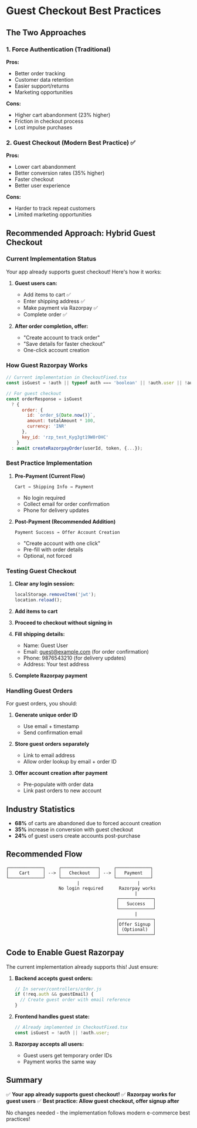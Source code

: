# Guest Checkout Best Practices

## The Two Approaches

### 1. Force Authentication (Traditional)
**Pros:**
- Better order tracking
- Customer data retention
- Easier support/returns
- Marketing opportunities

**Cons:**
- Higher cart abandonment (23% higher)
- Friction in checkout process
- Lost impulse purchases

### 2. Guest Checkout (Modern Best Practice) ✅
**Pros:**
- Lower cart abandonment
- Better conversion rates (35% higher)
- Faster checkout
- Better user experience

**Cons:**
- Harder to track repeat customers
- Limited marketing opportunities

## Recommended Approach: Hybrid Guest Checkout

### Current Implementation Status

Your app already supports guest checkout! Here's how it works:

1. **Guest users can:**
   - Add items to cart ✅
   - Enter shipping address ✅
   - Make payment via Razorpay ✅
   - Complete order ✅

2. **After order completion, offer:**
   - "Create account to track order"
   - "Save details for faster checkout"
   - One-click account creation

### How Guest Razorpay Works

```javascript
// Current implementation in CheckoutFixed.tsx
const isGuest = !auth || typeof auth === 'boolean' || !auth.user || !auth.token;

// For guest checkout
const orderResponse = isGuest 
  ? { 
      order: { 
        id: `order_${Date.now()}`, 
        amount: totalAmount * 100, 
        currency: 'INR' 
      },
      key_id: 'rzp_test_Kyg3gt19W0rOHC'
    }
  : await createRazorpayOrder(userId, token, {...});
```

### Best Practice Implementation

1. **Pre-Payment (Current Flow)**
   ```
   Cart → Shipping Info → Payment
   ```
   - No login required
   - Collect email for order confirmation
   - Phone for delivery updates

2. **Post-Payment (Recommended Addition)**
   ```
   Payment Success → Offer Account Creation
   ```
   - "Create account with one click"
   - Pre-fill with order details
   - Optional, not forced

### Testing Guest Checkout

1. **Clear any login session:**
   ```javascript
   localStorage.removeItem('jwt');
   location.reload();
   ```

2. **Add items to cart**

3. **Proceed to checkout without signing in**

4. **Fill shipping details:**
   - Name: Guest User
   - Email: guest@example.com (for order confirmation)
   - Phone: 9876543210 (for delivery updates)
   - Address: Your test address

5. **Complete Razorpay payment**

### Handling Guest Orders

For guest orders, you should:

1. **Generate unique order ID**
   - Use email + timestamp
   - Send confirmation email

2. **Store guest orders separately**
   - Link to email address
   - Allow order lookup by email + order ID

3. **Offer account creation after payment**
   - Pre-populate with order data
   - Link past orders to new account

## Industry Statistics

- **68%** of carts are abandoned due to forced account creation
- **35%** increase in conversion with guest checkout
- **24%** of guest users create accounts post-purchase

## Recommended Flow

```
┌─────────────┐     ┌──────────────┐     ┌─────────────┐
│    Cart     │ --> │   Checkout   │ --> │   Payment   │
└─────────────┘     └──────────────┘     └─────────────┘
                           |                      |
                    No login required      Razorpay works
                                                 |
                                          ┌─────────────┐
                                          │   Success   │
                                          └─────────────┘
                                                 |
                                          ┌─────────────┐
                                          │Offer Signup │
                                          │ (Optional)  │
                                          └─────────────┘
```

## Code to Enable Guest Razorpay

The current implementation already supports this! Just ensure:

1. **Backend accepts guest orders:**
   ```javascript
   // In server/controllers/order.js
   if (!req.auth && guestEmail) {
     // Create guest order with email reference
   }
   ```

2. **Frontend handles guest state:**
   ```javascript
   // Already implemented in CheckoutFixed.tsx
   const isGuest = !auth || !auth.user;
   ```

3. **Razorpay accepts all users:**
   - Guest users get temporary order IDs
   - Payment works the same way

## Summary

✅ **Your app already supports guest checkout!**
✅ **Razorpay works for guest users**
✅ **Best practice: Allow guest checkout, offer signup after**

No changes needed - the implementation follows modern e-commerce best practices!
